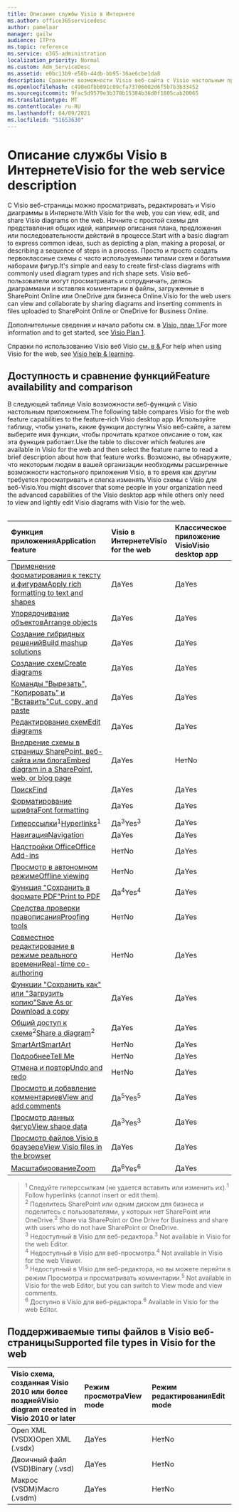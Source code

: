 ```yaml
---
title: Описание службы Visio в Интернете
ms.author: office365servicedesc
author: pamelaar
manager: gailw
audience: ITPro
ms.topic: reference
ms.service: o365-administration
localization_priority: Normal
ms.custom: Adm_ServiceDesc
ms.assetid: e0bc13b9-e56b-44db-bb95-36ae6cbe1da8
description: Сравните возможности Visio веб-сайта с Visio настольным приложением.
ms.openlocfilehash: c490e0fbb891c09cfa73706002d6f5b7b3b33452
ms.sourcegitcommit: 9fac5d9579e3b370b15384b36d0f1805cab20065
ms.translationtype: MT
ms.contentlocale: ru-RU
ms.lasthandoff: 04/09/2021
ms.locfileid: "51653630"
---
```

# <a name="visio-for-the-web-service-description"></a><span data-ttu-id="a76d6-103">Описание службы Visio в Интернете</span><span class="sxs-lookup"><span data-stu-id="a76d6-103">Visio for the web service description</span></span>

<span data-ttu-id="a76d6-104">С Visio веб-страницы можно просматривать, редактировать и Visio диаграммы в Интернете.</span><span class="sxs-lookup"><span data-stu-id="a76d6-104">With Visio for the web, you can view, edit, and share Visio diagrams on the web.</span></span> <span data-ttu-id="a76d6-105">Начните с простой схемы для представления общих идей, например описания плана, предложения или последовательности действий в процессе.</span><span class="sxs-lookup"><span data-stu-id="a76d6-105">Start with a basic diagram to express common ideas, such as depicting a plan, making a proposal, or describing a sequence of steps in a process.</span></span> <span data-ttu-id="a76d6-106">Просто и просто создать первоклассные схемы с часто используемыми типами схем и богатыми наборами фигур.</span><span class="sxs-lookup"><span data-stu-id="a76d6-106">It's simple and easy to create first-class diagrams with commonly used diagram types and rich shape sets.</span></span> <span data-ttu-id="a76d6-107">Visio веб-пользователи могут просматривать и сотрудничать, делясь диаграммами и вставляя комментарии в файлы, загруженные в SharePoint Online или OneDrive для бизнеса Online.</span><span class="sxs-lookup"><span data-stu-id="a76d6-107">Visio for the web users can view and collaborate by sharing diagrams and inserting comments in files uploaded to SharePoint Online or OneDrive for Business Online.</span></span>
  
<span data-ttu-id="a76d6-108">Дополнительные сведения и начало работы см. в [Visio, план 1.](https://products.office.com/visio/visio-online)</span><span class="sxs-lookup"><span data-stu-id="a76d6-108">For more information and to get started, see [Visio Plan 1](https://products.office.com/visio/visio-online).</span></span>
  
<span data-ttu-id="a76d6-109">Справки по использованию Visio веб Visio [см. в &.](https://support.office.com/visio)</span><span class="sxs-lookup"><span data-stu-id="a76d6-109">For help when using Visio for the web, see [Visio help & learning](https://support.office.com/visio).</span></span>
  
## <a name="feature-availability-and-comparison"></a><span data-ttu-id="a76d6-110">Доступность и сравнение функций</span><span class="sxs-lookup"><span data-stu-id="a76d6-110">Feature availability and comparison</span></span>

<span data-ttu-id="a76d6-111">В следующей таблице Visio возможности веб-функций с Visio настольным приложением.</span><span class="sxs-lookup"><span data-stu-id="a76d6-111">The following table compares Visio for the web feature capabilities to the feature-rich Visio desktop app.</span></span> <span data-ttu-id="a76d6-112">Используйте таблицу, чтобы узнать, какие функции доступны Visio веб-сайте, а затем выберите имя функции, чтобы прочитать краткое описание о том, как эта функция работает.</span><span class="sxs-lookup"><span data-stu-id="a76d6-112">Use the table to discover which features are available in Visio for the web and then select the feature name to read a brief description about how that feature works.</span></span> <span data-ttu-id="a76d6-113">Возможно, вы обнаружите, что некоторым людям в вашей организации необходимы расширенные возможности настольного приложения Visio, в то время как другим требуется просматривать и слегка изменять Visio схемы с Visio для веб-Visio.</span><span class="sxs-lookup"><span data-stu-id="a76d6-113">You might discover that some people in your organization need the advanced capabilities of the Visio desktop app while others only need to view and lightly edit Visio diagrams with Visio for the web.</span></span><br><br> 
  
| <span data-ttu-id="a76d6-114">Функция приложения</span><span class="sxs-lookup"><span data-stu-id="a76d6-114">Application feature</span></span> | <span data-ttu-id="a76d6-115">Visio в Интернете</span><span class="sxs-lookup"><span data-stu-id="a76d6-115">Visio for the web</span></span> | <span data-ttu-id="a76d6-116">Классическое приложение Visio</span><span class="sxs-lookup"><span data-stu-id="a76d6-116">Visio desktop app</span></span> |
|:-----|:-----|:-----|
|[<span data-ttu-id="a76d6-117">Применение форматирования к тексту и фигурам</span><span class="sxs-lookup"><span data-stu-id="a76d6-117">Apply rich formatting to text and shapes</span></span>](visio-online.md#apply-rich-formatting-to-text-and-shapes) <br/> |<span data-ttu-id="a76d6-118">Да</span><span class="sxs-lookup"><span data-stu-id="a76d6-118">Yes</span></span>  <br/> |<span data-ttu-id="a76d6-119">Да</span><span class="sxs-lookup"><span data-stu-id="a76d6-119">Yes</span></span>  <br/> |
|[<span data-ttu-id="a76d6-120">Упорядочивание объектов</span><span class="sxs-lookup"><span data-stu-id="a76d6-120">Arrange objects</span></span>](visio-online.md#arrange-objects) <br/> |<span data-ttu-id="a76d6-121">Да</span><span class="sxs-lookup"><span data-stu-id="a76d6-121">Yes</span></span>  <br/> |<span data-ttu-id="a76d6-122">Да</span><span class="sxs-lookup"><span data-stu-id="a76d6-122">Yes</span></span>  <br/> |
|[<span data-ttu-id="a76d6-123">Создание гибридных решений</span><span class="sxs-lookup"><span data-stu-id="a76d6-123">Build mashup solutions</span></span>](visio-online.md#build-mashup-solutions) <br/> |<span data-ttu-id="a76d6-124">Да</span><span class="sxs-lookup"><span data-stu-id="a76d6-124">Yes</span></span>  <br/> |<span data-ttu-id="a76d6-125">Да</span><span class="sxs-lookup"><span data-stu-id="a76d6-125">Yes</span></span>  <br/> |
|[<span data-ttu-id="a76d6-126">Создание схем</span><span class="sxs-lookup"><span data-stu-id="a76d6-126">Create diagrams</span></span>](visio-online.md#create-diagrams) <br/> |<span data-ttu-id="a76d6-127">Да</span><span class="sxs-lookup"><span data-stu-id="a76d6-127">Yes</span></span>  <br/> |<span data-ttu-id="a76d6-128">Да</span><span class="sxs-lookup"><span data-stu-id="a76d6-128">Yes</span></span>  <br/> |
|[<span data-ttu-id="a76d6-129">Команды "Вырезать", "Копировать" и "Вставить"</span><span class="sxs-lookup"><span data-stu-id="a76d6-129">Cut, copy, and paste</span></span>](visio-online.md#cut-copy-and-paste) <br/> |<span data-ttu-id="a76d6-130">Да</span><span class="sxs-lookup"><span data-stu-id="a76d6-130">Yes</span></span>  <br/> |<span data-ttu-id="a76d6-131">Да</span><span class="sxs-lookup"><span data-stu-id="a76d6-131">Yes</span></span>  <br/> |
|[<span data-ttu-id="a76d6-132">Редактирование схем</span><span class="sxs-lookup"><span data-stu-id="a76d6-132">Edit diagrams</span></span>](visio-online.md#edit-diagrams) <br/> |<span data-ttu-id="a76d6-133">Да</span><span class="sxs-lookup"><span data-stu-id="a76d6-133">Yes</span></span>  <br/> |<span data-ttu-id="a76d6-134">Да</span><span class="sxs-lookup"><span data-stu-id="a76d6-134">Yes</span></span>  <br/> |
|[<span data-ttu-id="a76d6-135">Внедрение схемы в страницу SharePoint, веб-сайта или блога</span><span class="sxs-lookup"><span data-stu-id="a76d6-135">Embed diagram in a SharePoint, web, or blog page</span></span>](visio-online.md#embed-diagram-in-a-sharepoint-web-or-blog-page) <br/> |<span data-ttu-id="a76d6-136">Да</span><span class="sxs-lookup"><span data-stu-id="a76d6-136">Yes</span></span>  <br/> |<span data-ttu-id="a76d6-137">Нет</span><span class="sxs-lookup"><span data-stu-id="a76d6-137">No</span></span>  <br/> |
|[<span data-ttu-id="a76d6-138">Поиск</span><span class="sxs-lookup"><span data-stu-id="a76d6-138">Find</span></span>](visio-online.md#find) <br/> |<span data-ttu-id="a76d6-139">Да</span><span class="sxs-lookup"><span data-stu-id="a76d6-139">Yes</span></span>  <br/> |<span data-ttu-id="a76d6-140">Да</span><span class="sxs-lookup"><span data-stu-id="a76d6-140">Yes</span></span>  <br/> |
|[<span data-ttu-id="a76d6-141">Форматирование шрифта</span><span class="sxs-lookup"><span data-stu-id="a76d6-141">Font formatting</span></span>](visio-online.md#font-formatting) <br/> |<span data-ttu-id="a76d6-142">Да</span><span class="sxs-lookup"><span data-stu-id="a76d6-142">Yes</span></span>  <br/> |<span data-ttu-id="a76d6-143">Да</span><span class="sxs-lookup"><span data-stu-id="a76d6-143">Yes</span></span>  <br/> |
|<span data-ttu-id="a76d6-144">[Гиперссылки](visio-online.md#hyperlinks)<sup>1</sup></span><span class="sxs-lookup"><span data-stu-id="a76d6-144">[Hyperlinks](visio-online.md#hyperlinks)<sup>1</sup></span></span> <br/> |<span data-ttu-id="a76d6-145">Да<sup>3</sup></span><span class="sxs-lookup"><span data-stu-id="a76d6-145">Yes<sup>3</sup></span></span> <br/> |<span data-ttu-id="a76d6-146">Да</span><span class="sxs-lookup"><span data-stu-id="a76d6-146">Yes</span></span>  <br/> |
|[<span data-ttu-id="a76d6-147">Навигация</span><span class="sxs-lookup"><span data-stu-id="a76d6-147">Navigation</span></span>](visio-online.md#navigation) <br/> |<span data-ttu-id="a76d6-148">Да</span><span class="sxs-lookup"><span data-stu-id="a76d6-148">Yes</span></span>  <br/> |<span data-ttu-id="a76d6-149">Да</span><span class="sxs-lookup"><span data-stu-id="a76d6-149">Yes</span></span>  <br/> |
|[<span data-ttu-id="a76d6-150">Надстройки Office</span><span class="sxs-lookup"><span data-stu-id="a76d6-150">Office Add-ins</span></span>](visio-online.md#office-add-ins) <br/> |<span data-ttu-id="a76d6-151">Нет</span><span class="sxs-lookup"><span data-stu-id="a76d6-151">No</span></span>  <br/> |<span data-ttu-id="a76d6-152">Да</span><span class="sxs-lookup"><span data-stu-id="a76d6-152">Yes</span></span>  <br/> |
|[<span data-ttu-id="a76d6-153">Просмотр в автономном режиме</span><span class="sxs-lookup"><span data-stu-id="a76d6-153">Offline viewing</span></span>](visio-online.md#offline-viewing) <br/> |<span data-ttu-id="a76d6-154">Нет</span><span class="sxs-lookup"><span data-stu-id="a76d6-154">No</span></span>  <br/> |<span data-ttu-id="a76d6-155">Да</span><span class="sxs-lookup"><span data-stu-id="a76d6-155">Yes</span></span>  <br/> |
|[<span data-ttu-id="a76d6-156">Функция "Сохранить в формате PDF"</span><span class="sxs-lookup"><span data-stu-id="a76d6-156">Print to PDF</span></span>](visio-online.md#print-to-pdf) <br/> |<span data-ttu-id="a76d6-157">Да<sup>4</sup></span><span class="sxs-lookup"><span data-stu-id="a76d6-157">Yes<sup>4</sup></span></span> <br/> |<span data-ttu-id="a76d6-158">Да</span><span class="sxs-lookup"><span data-stu-id="a76d6-158">Yes</span></span>  <br/> |
|[<span data-ttu-id="a76d6-159">Средства проверки правописания</span><span class="sxs-lookup"><span data-stu-id="a76d6-159">Proofing tools</span></span>](visio-online.md#proofing-tools) <br/> |<span data-ttu-id="a76d6-160">Нет</span><span class="sxs-lookup"><span data-stu-id="a76d6-160">No</span></span>  <br/> |<span data-ttu-id="a76d6-161">Да</span><span class="sxs-lookup"><span data-stu-id="a76d6-161">Yes</span></span>  <br/> |
|[<span data-ttu-id="a76d6-162">Совместное редактирование в режиме реального времени</span><span class="sxs-lookup"><span data-stu-id="a76d6-162">Real-time co-authoring</span></span>](visio-online.md#real-time-co-authoring) <br/> |<span data-ttu-id="a76d6-163">Нет</span><span class="sxs-lookup"><span data-stu-id="a76d6-163">No</span></span>  <br/> |<span data-ttu-id="a76d6-164">Да</span><span class="sxs-lookup"><span data-stu-id="a76d6-164">Yes</span></span>  <br/> |
|[<span data-ttu-id="a76d6-165">Функции "Сохранить как" или "Загрузить копию"</span><span class="sxs-lookup"><span data-stu-id="a76d6-165">Save As or Download a copy</span></span>](visio-online.md#save-as-or-download-a-copy) <br/> |<span data-ttu-id="a76d6-166">Да</span><span class="sxs-lookup"><span data-stu-id="a76d6-166">Yes</span></span>  <br/> |<span data-ttu-id="a76d6-167">Да</span><span class="sxs-lookup"><span data-stu-id="a76d6-167">Yes</span></span>  <br/> |
|<span data-ttu-id="a76d6-168">[Общий доступ к схеме](visio-online.md#share-a-diagram)<sup>2</sup></span><span class="sxs-lookup"><span data-stu-id="a76d6-168">[Share a diagram](visio-online.md#share-a-diagram)<sup>2</sup></span></span> <br/> |<span data-ttu-id="a76d6-169">Да</span><span class="sxs-lookup"><span data-stu-id="a76d6-169">Yes</span></span>  <br/> |<span data-ttu-id="a76d6-170">Да</span><span class="sxs-lookup"><span data-stu-id="a76d6-170">Yes</span></span>  <br/> |
|[<span data-ttu-id="a76d6-171">SmartArt</span><span class="sxs-lookup"><span data-stu-id="a76d6-171">SmartArt</span></span>](visio-online.md#smartart) <br/> |<span data-ttu-id="a76d6-172">Нет</span><span class="sxs-lookup"><span data-stu-id="a76d6-172">No</span></span>  <br/> |<span data-ttu-id="a76d6-173">Да</span><span class="sxs-lookup"><span data-stu-id="a76d6-173">Yes</span></span>  <br/> |
|[<span data-ttu-id="a76d6-174">Подробнее</span><span class="sxs-lookup"><span data-stu-id="a76d6-174">Tell Me</span></span>](visio-online.md#tell-me) <br/> |<span data-ttu-id="a76d6-175">Нет</span><span class="sxs-lookup"><span data-stu-id="a76d6-175">No</span></span>  <br/> |<span data-ttu-id="a76d6-176">Да</span><span class="sxs-lookup"><span data-stu-id="a76d6-176">Yes</span></span>  <br/> |
|[<span data-ttu-id="a76d6-177">Отмена и повтор</span><span class="sxs-lookup"><span data-stu-id="a76d6-177">Undo and redo</span></span>](visio-online.md#undo-and-redo) <br/> |<span data-ttu-id="a76d6-178">Нет</span><span class="sxs-lookup"><span data-stu-id="a76d6-178">No</span></span>  <br/> |<span data-ttu-id="a76d6-179">Да</span><span class="sxs-lookup"><span data-stu-id="a76d6-179">Yes</span></span>  <br/> |
|[<span data-ttu-id="a76d6-180">Просмотр и добавление комментариев</span><span class="sxs-lookup"><span data-stu-id="a76d6-180">View and add comments</span></span>](visio-online.md#view-and-add-comments) <br/> |<span data-ttu-id="a76d6-181">Да<sup>5</sup></span><span class="sxs-lookup"><span data-stu-id="a76d6-181">Yes<sup>5</sup></span></span> <br/> |<span data-ttu-id="a76d6-182">Да</span><span class="sxs-lookup"><span data-stu-id="a76d6-182">Yes</span></span>  <br/> |
|[<span data-ttu-id="a76d6-183">Просмотр данных фигур</span><span class="sxs-lookup"><span data-stu-id="a76d6-183">View shape data</span></span>](visio-online.md#view-shape-data) <br/> |<span data-ttu-id="a76d6-184">Да<sup>3</sup></span><span class="sxs-lookup"><span data-stu-id="a76d6-184">Yes<sup>3</sup></span></span> <br/> |<span data-ttu-id="a76d6-185">Да</span><span class="sxs-lookup"><span data-stu-id="a76d6-185">Yes</span></span>  <br/> |
|[<span data-ttu-id="a76d6-186">Просмотр файлов Visio в браузере</span><span class="sxs-lookup"><span data-stu-id="a76d6-186">View Visio files in the browser</span></span>](visio-online.md#view-visio-files-in-the-browser) <br/> |<span data-ttu-id="a76d6-187">Да</span><span class="sxs-lookup"><span data-stu-id="a76d6-187">Yes</span></span>  <br/> |<span data-ttu-id="a76d6-188">Да</span><span class="sxs-lookup"><span data-stu-id="a76d6-188">Yes</span></span>  <br/> |
|[<span data-ttu-id="a76d6-189">Масштабирование</span><span class="sxs-lookup"><span data-stu-id="a76d6-189">Zoom</span></span>](visio-online.md#zoom) <br/> |<span data-ttu-id="a76d6-190">Да<sup>6</sup></span><span class="sxs-lookup"><span data-stu-id="a76d6-190">Yes<sup>6</sup></span></span> <br/> |<span data-ttu-id="a76d6-191">Да</span><span class="sxs-lookup"><span data-stu-id="a76d6-191">Yes</span></span>  <br/> |
   
> <span data-ttu-id="a76d6-192"><sup>1</sup> Следуйте гиперссылкам (не удается вставить или изменить их).</span><span class="sxs-lookup"><span data-stu-id="a76d6-192"><sup>1</sup> Follow hyperlinks (cannot insert or edit them).</span></span> 
<br/><span data-ttu-id="a76d6-193"><sup>2</sup> Поделитесь SharePoint или одним диском для бизнеса и поделитесь с пользователями, у которых нет SharePoint или OneDrive.</span><span class="sxs-lookup"><span data-stu-id="a76d6-193"><sup>2</sup> Share via SharePoint or One Drive for Business and share with users who do not have SharePoint or OneDrive.</span></span> 
<br/> <span data-ttu-id="a76d6-194"><sup>3</sup> Недоступный в Visio для веб-редактора.</span><span class="sxs-lookup"><span data-stu-id="a76d6-194"><sup>3</sup> Not available in Visio for the web Editor.</span></span>
<br/><span data-ttu-id="a76d6-195"><sup>4</sup> Недоступный в Visio для веб-просмотра.</span><span class="sxs-lookup"><span data-stu-id="a76d6-195"><sup>4</sup> Not available in Visio for the web Viewer.</span></span> 
<br/><span data-ttu-id="a76d6-196"><sup>5</sup> Недоступный в Visio для веб-редактора, но вы можете перейти в режим Просмотра и просматривать комментарии.</span><span class="sxs-lookup"><span data-stu-id="a76d6-196"><sup>5</sup> Not available in Visio for the web Editor, but you can switch to View mode and view comments.</span></span> 
<br/><span data-ttu-id="a76d6-197"><sup>6</sup> Доступно в Visio для веб-редактора.</span><span class="sxs-lookup"><span data-stu-id="a76d6-197"><sup>6</sup> Available in Visio for the web Editor.</span></span> 
  
## <a name="supported-file-types-in-visio-for-the-web"></a><span data-ttu-id="a76d6-198">Поддерживаемые типы файлов в Visio веб-страницы</span><span class="sxs-lookup"><span data-stu-id="a76d6-198">Supported file types in Visio for the web</span></span>

| <span data-ttu-id="a76d6-199">Visio схема, созданная Visio 2010 или более поздней</span><span class="sxs-lookup"><span data-stu-id="a76d6-199">Visio diagram created in Visio 2010 or later</span></span> | <span data-ttu-id="a76d6-200">Режим просмотра</span><span class="sxs-lookup"><span data-stu-id="a76d6-200">View mode</span></span> | <span data-ttu-id="a76d6-201">Режим редактирования</span><span class="sxs-lookup"><span data-stu-id="a76d6-201">Edit mode</span></span> |
|:-----|:-----|:-----|
|<span data-ttu-id="a76d6-202">Open XML (VSDX)</span><span class="sxs-lookup"><span data-stu-id="a76d6-202">Open XML (.vsdx)</span></span>  <br/> |<span data-ttu-id="a76d6-203">Да</span><span class="sxs-lookup"><span data-stu-id="a76d6-203">Yes</span></span>  <br/> |<span data-ttu-id="a76d6-204">Нет</span><span class="sxs-lookup"><span data-stu-id="a76d6-204">No</span></span>  <br/> |
|<span data-ttu-id="a76d6-205">Двоичный файл (VSD)</span><span class="sxs-lookup"><span data-stu-id="a76d6-205">Binary (.vsd)</span></span>  <br/> |<span data-ttu-id="a76d6-206">Да</span><span class="sxs-lookup"><span data-stu-id="a76d6-206">Yes</span></span>  <br/> |<span data-ttu-id="a76d6-207">Нет</span><span class="sxs-lookup"><span data-stu-id="a76d6-207">No</span></span>  <br/> |
|<span data-ttu-id="a76d6-208">Макрос (VSDM)</span><span class="sxs-lookup"><span data-stu-id="a76d6-208">Macro (.vsdm)</span></span>  <br/> |<span data-ttu-id="a76d6-209">Да</span><span class="sxs-lookup"><span data-stu-id="a76d6-209">Yes</span></span>  <br/> |<span data-ttu-id="a76d6-210">Нет</span><span class="sxs-lookup"><span data-stu-id="a76d6-210">No</span></span>  <br/> |
   

